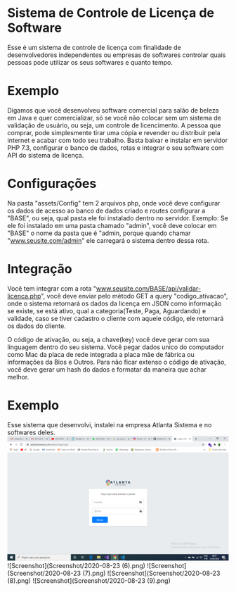 # Sistema de Controle de Licença de Software
Esse é um sistema de controle de licença com finalidade de desenvolvedores independentes ou empresas de softwares controlar quais pessoas pode utilizar os seus softwares e quanto tempo.

# Exemplo
Digamos que você desenvolveu software comercial para salão de beleza em Java e quer comercializar, só se você não colocar sem um sistema de validação de usuário, ou seja, um controle de licencimento.
A pessoa que comprar, pode simplesmente tirar uma cópia e revender ou distribuir pela internet e acabar com todo seu trabalho. Basta baixar e instalar em servidor PHP 7.3, configurar o banco de dados, rotas e integrar o seu software com API do sistema de licença.

# Configurações
Na pasta "assets/Config" tem 2 arquivos php, onde você deve configurar os dados de acesso ao banco de dados criado e routes configurar a "BASE", ou seja, qual pasta ele foi instalado dentro no servidor.
Exemplo: Se ele foi instalado em uma pasta chamado "admin", você deve colocar em "BASE" o nome da pasta que é "admin, porque quando chamar "www.seusite.com/admin" ele carregará o sistema dentro dessa rota.

# Integração
Você tem integrar com a rota "www.seusite.com/BASE/api/validar-licenca.php", você deve enviar pelo método GET a query "codigo_ativacao", onde o sistema retornará os dados da licença em JSON como informação se existe, se está ativo, qual a categoria(Teste, Paga, Aguardando) e validade, caso se tiver cadastro o cliente com aquele código, ele retornará os dados do cliente.

O código de ativação, ou seja, a chave(key) você deve gerar com sua linguagem dentro do seu sistema. Você pegar dados unico do computador como Mac da placa de rede integrada a placa mãe de fábrica ou informações da Bios e Outros. Para não ficar extenso o código de ativação, você deve gerar um hash do dados e formatar da maneira que achar melhor.

# Exemplo
Esse sistema que desenvolvi, instalei na empresa Atlanta Sistema e no softwares deles.
![Screenshot](Screenshot/2020-08-23.png)
![Screenshot](Screenshot/2020-08-23 (6).png)
![Screenshot](Screenshot/2020-08-23 (7).png)
![Screenshot](Screenshot/2020-08-23 (8).png)
![Screenshot](Screenshot/2020-08-23 (9).png)
